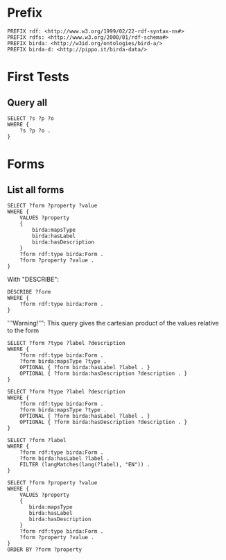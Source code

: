 # Prefix

```
PREFIX rdf: <http://www.w3.org/1999/02/22-rdf-syntax-ns#>
PREFIX rdfs: <http://www.w3.org/2000/01/rdf-schema#>
PREFIX birda: <http://w3id.org/ontologies/bird-a/>
PREFIX birda-d: <http://pippo.it/birda-data/>
```

# First Tests

## Query all

```
SELECT ?s ?p ?o
WHERE {
    ?s ?p ?o .
}
```

# Forms

## List all forms

```
SELECT ?form ?property ?value
WHERE {
	VALUES ?property
	{
		birda:mapsType
		birda:hasLabel
		birda:hasDescription
	}
    ?form rdf:type birda:Form .
    ?form ?property ?value .
}
```


With "DESCRIBE":
```
DESCRIBE ?form
WHERE {
    ?form rdf:type birda:Form .
}
```

'''Warning!''': This query gives the cartesian product of the values relative to the form
```
SELECT ?form ?type ?label ?description
WHERE {
    ?form rdf:type birda:Form .
    ?form birda:mapsType ?type .
    OPTIONAL { ?form birda:hasLabel ?label . }
    OPTIONAL { ?form birda:hasDescription ?description . }
}
```

```
SELECT ?form ?type ?label ?description
WHERE {
    ?form rdf:type birda:Form .
    ?form birda:mapsType ?type .
    OPTIONAL { ?form birda:hasLabel ?label . }
    OPTIONAL { ?form birda:hasDescription ?description . }
}
```

```
SELECT ?form ?label
WHERE {
	?form rdf:type birda:Form .
	?form birda:hasLabel ?label .
	FILTER (langMatches(lang(?label), "EN")) .
}
```


```
SELECT ?form ?property ?value
WHERE {
	VALUES ?property
	{
	   birda:mapsType
	   birda:hasLabel
	   birda:hasDescription
	}
    ?form rdf:type birda:Form .
    ?form ?property ?value .
}
ORDER BY ?form ?property
```
